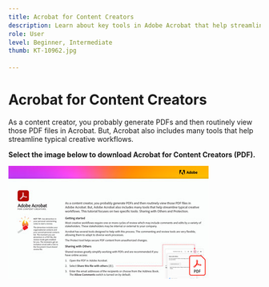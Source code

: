 ```yaml
---
title: Acrobat for Content Creators
description: Learn about key tools in Adobe Acrobat that help streamline creative workflows
role: User
level: Beginner, Intermediate
thumb: KT-10962.jpg

---
```

# Acrobat for Content Creators

As a content creator, you probably generate PDFs and then routinely view those PDF files in Acrobat. But, Acrobat also includes many tools that help streamline typical creative workflows.

**Select the image below to download Acrobat for Content Creators (PDF).**

[![Acrobat tutorial image](assets/AcrobatforContentCreators_400.jpg)](assets/AcrobatforContentCreators.pdf)
